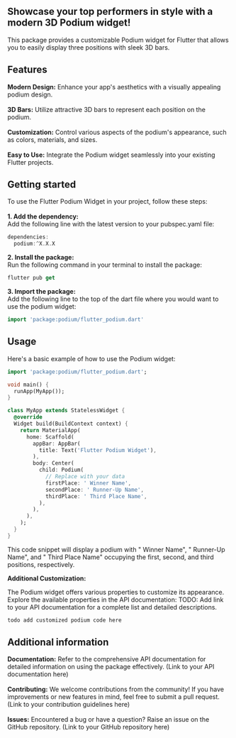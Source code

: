 ## Showcase your top performers in style with a modern 3D Podium widget!

This package provides a customizable Podium widget for Flutter that allows you to easily display three positions with sleek 3D bars.

## Features

<b>Modern Design:</b> Enhance your app's aesthetics with a visually appealing podium design.<br><br>
<b>3D Bars:</b> Utilize attractive 3D bars to represent each position on the podium.<br><br>
<b>Customization:</b> Control various aspects of the podium's appearance, such as colors, materials, and sizes.<br><br>
<b>Easy to Use:</b> Integrate the Podium widget seamlessly into your existing Flutter projects.

## Getting started

To use the Flutter Podium Widget in your project, follow these steps:<br><br>
<b>1. Add the dependency:</b><br>
Add the following line with the latest version to your pubspec.yaml file:<br>
```dart
dependencies:
  podium:^X.X.X
```
<b>2. Install the package:</b><br>
Run the following command in your terminal to install the package:<br>
```dart
flutter pub get
```
<b>3. Import the package:</b><br>
Add the following line to the top of the dart file where you would want to use the podium widget:<br>
```dart
import 'package:podium/flutter_podium.dart'
```

## Usage

Here's a basic example of how to use the Podium widget:
```dart
import 'package:podium/flutter_podium.dart';

void main() {
  runApp(MyApp());
}

class MyApp extends StatelessWidget {
  @override
  Widget build(BuildContext context) {
    return MaterialApp(
      home: Scaffold(
        appBar: AppBar(
          title: Text('Flutter Podium Widget'),
        ),
        body: Center(
          child: Podium(
            // Replace with your data
            firstPlace: ' Winner Name',
            secondPlace: ' Runner-Up Name',
            thirdPlace: ' Third Place Name',
          ),
        ),
      ),
    );
  }
}
```
This code snippet will display a podium with " Winner Name", " Runner-Up Name", and " Third Place Name" occupying the first, second, and third positions, respectively.

<b>Additional Customization:</b>

The Podium widget offers various properties to customize its appearance. Explore the available properties in the API documentation: TODO: Add link to your API documentation for a complete list and detailed descriptions.

```dart
todo add customized podium code here
```

## Additional information

<b>Documentation:</b> Refer to the comprehensive API documentation for detailed information on using the package effectively. (Link to your API documentation here)<br><br>
<b>Contributing:</b> We welcome contributions from the community! If you have improvements or new features in mind, feel free to submit a pull request. (Link to your contribution guidelines here)<br><br>
<b>Issues:</b> Encountered a bug or have a question? Raise an issue on the GitHub repository. (Link to your GitHub repository here)<br><br><br>
